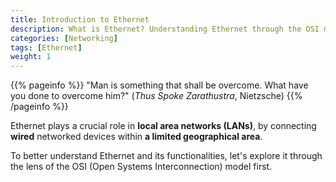 ```yaml
---
title: Introduction to Ethernet
description: What is Ethernet? Understanding Ethernet through the OSI model
categories: [Networking]
tags: [Ethernet]
weight: 1
---
```


{{% pageinfo %}}
"Man is something that shall be overcome. What have you done to overcome him?" (_Thus Spoke Zarathustra_, Nietzsche)
{{% /pageinfo %}}

Ethernet plays a crucial role in **local area networks (LANs)**, by connecting **wired** networked devices within **a limited geographical area**.

To better understand Ethernet and its functionalities, let's explore it through the lens of the OSI (Open Systems Interconnection) model first.


